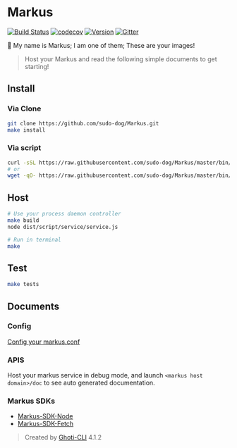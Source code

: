 # Markus

[![Build Status](https://travis-ci.org/SudoDotDog/Markus.svg?branch=master)](https://travis-ci.org/SudoDotDog/Markus)
[![codecov](https://codecov.io/gh/SudoDotDog/Markus/branch/master/graph/badge.svg)](https://codecov.io/gh/SudoDotDog/Markus)
[![Version](https://img.shields.io/badge/Version-3.8.3-purple.svg?longCache=true)](https://github.com/SudoDotDog/Markus)
[![Gitter](https://badges.gitter.im/SudoDotDog/Markus.svg)](https://gitter.im/Markus?utm_source=badge&utm_medium=badge&utm_campaign=pr-badge)

:rainbow: My name is Markus; I am one of them; These are your images!

> Host your Markus and read the following simple documents to get starting!

## Install

### Via Clone

```bash
git clone https://github.com/sudo-dog/Markus.git
make install
```

### Via script

```bash
curl -sSL https://raw.githubusercontent.com/sudo-dog/Markus/master/bin/install.sh | sudo sh -
# or
wget -qO- https://raw.githubusercontent.com/sudo-dog/Markus/master/bin/install.sh | sudo sh -
```

## Host

```bash
# Use your process daemon controller
make build
node dist/script/service/service.js

# Run in terminal
make
```

## Test

```bash
make tests
```

## Documents

### Config

[Config your markus.conf](https://github.com/sudo-dog/Markus/wiki/Config)

### APIS

Host your markus service in debug mode, and launch `<markus host domain>/doc` to see auto generated documentation.

### Markus SDKs

-   [Markus-SDK-Node](https://github.com/sudo-dog/Markus-SDK-Node)
-   [Markus-SDK-Fetch](https://github.com/sudo-dog/Markus-SDK-Fetch)

> Created by [Ghoti-CLI](https://github.com/WMXPY/Ghoti-CLI/) 4.1.2
